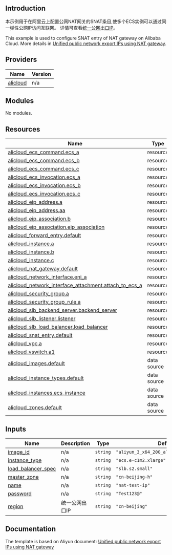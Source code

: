 ## Introduction

<!-- DOCS_DESCRIPTION_CN -->
本示例用于在阿里云上配置公网NAT网关的SNAT条目,使多个ECS实例可以通过同一弹性公网IP访问互联网。
详情可查看[统一公网出口IP](https://help.aliyun.com/zh/nat-gateway/use-cases/configure-ecs-instances-that-are-assigned-static-public-ip-addresses-to-use-the-same-eip-to-access-the-internet)。
<!-- DOCS_DESCRIPTION_CN -->

<!-- DOCS_DESCRIPTION_EN -->
This example is used to configure SNAT entry of NAT gateway on Alibaba Cloud.
More details in [Unified public network export IPs using NAT gateway](https://help.aliyun.com/zh/nat-gateway/use-cases/configure-ecs-instances-that-are-assigned-static-public-ip-addresses-to-use-the-same-eip-to-access-the-internet).
<!-- DOCS_DESCRIPTION_EN -->

<!-- BEGIN_TF_DOCS -->
## Providers

| Name | Version |
|------|---------|
| <a name="provider_alicloud"></a> [alicloud](#provider\_alicloud) | n/a |

## Modules

No modules.

## Resources

| Name | Type |
|------|------|
| [alicloud_ecs_command.ecs_a](https://registry.terraform.io/providers/aliyun/alicloud/latest/docs/resources/ecs_command) | resource |
| [alicloud_ecs_command.ecs_b](https://registry.terraform.io/providers/aliyun/alicloud/latest/docs/resources/ecs_command) | resource |
| [alicloud_ecs_command.ecs_c](https://registry.terraform.io/providers/aliyun/alicloud/latest/docs/resources/ecs_command) | resource |
| [alicloud_ecs_invocation.ecs_a](https://registry.terraform.io/providers/aliyun/alicloud/latest/docs/resources/ecs_invocation) | resource |
| [alicloud_ecs_invocation.ecs_b](https://registry.terraform.io/providers/aliyun/alicloud/latest/docs/resources/ecs_invocation) | resource |
| [alicloud_ecs_invocation.ecs_c](https://registry.terraform.io/providers/aliyun/alicloud/latest/docs/resources/ecs_invocation) | resource |
| [alicloud_eip_address.a](https://registry.terraform.io/providers/aliyun/alicloud/latest/docs/resources/eip_address) | resource |
| [alicloud_eip_address.aa](https://registry.terraform.io/providers/aliyun/alicloud/latest/docs/resources/eip_address) | resource |
| [alicloud_eip_association.b](https://registry.terraform.io/providers/aliyun/alicloud/latest/docs/resources/eip_association) | resource |
| [alicloud_eip_association.eip_association](https://registry.terraform.io/providers/aliyun/alicloud/latest/docs/resources/eip_association) | resource |
| [alicloud_forward_entry.default](https://registry.terraform.io/providers/aliyun/alicloud/latest/docs/resources/forward_entry) | resource |
| [alicloud_instance.a](https://registry.terraform.io/providers/aliyun/alicloud/latest/docs/resources/instance) | resource |
| [alicloud_instance.b](https://registry.terraform.io/providers/aliyun/alicloud/latest/docs/resources/instance) | resource |
| [alicloud_instance.c](https://registry.terraform.io/providers/aliyun/alicloud/latest/docs/resources/instance) | resource |
| [alicloud_nat_gateway.default](https://registry.terraform.io/providers/aliyun/alicloud/latest/docs/resources/nat_gateway) | resource |
| [alicloud_network_interface.eni_a](https://registry.terraform.io/providers/aliyun/alicloud/latest/docs/resources/network_interface) | resource |
| [alicloud_network_interface_attachment.attach_to_ecs_a](https://registry.terraform.io/providers/aliyun/alicloud/latest/docs/resources/network_interface_attachment) | resource |
| [alicloud_security_group.a](https://registry.terraform.io/providers/aliyun/alicloud/latest/docs/resources/security_group) | resource |
| [alicloud_security_group_rule.a](https://registry.terraform.io/providers/aliyun/alicloud/latest/docs/resources/security_group_rule) | resource |
| [alicloud_slb_backend_server.backend_server](https://registry.terraform.io/providers/aliyun/alicloud/latest/docs/resources/slb_backend_server) | resource |
| [alicloud_slb_listener.listener](https://registry.terraform.io/providers/aliyun/alicloud/latest/docs/resources/slb_listener) | resource |
| [alicloud_slb_load_balancer.load_balancer](https://registry.terraform.io/providers/aliyun/alicloud/latest/docs/resources/slb_load_balancer) | resource |
| [alicloud_snat_entry.default](https://registry.terraform.io/providers/aliyun/alicloud/latest/docs/resources/snat_entry) | resource |
| [alicloud_vpc.a](https://registry.terraform.io/providers/aliyun/alicloud/latest/docs/resources/vpc) | resource |
| [alicloud_vswitch.a1](https://registry.terraform.io/providers/aliyun/alicloud/latest/docs/resources/vswitch) | resource |
| [alicloud_images.default](https://registry.terraform.io/providers/aliyun/alicloud/latest/docs/data-sources/images) | data source |
| [alicloud_instance_types.default](https://registry.terraform.io/providers/aliyun/alicloud/latest/docs/data-sources/instance_types) | data source |
| [alicloud_instances.ecs_instance](https://registry.terraform.io/providers/aliyun/alicloud/latest/docs/data-sources/instances) | data source |
| [alicloud_zones.default](https://registry.terraform.io/providers/aliyun/alicloud/latest/docs/data-sources/zones) | data source |

## Inputs

| Name | Description | Type | Default | Required |
|------|-------------|------|---------|:--------:|
| <a name="input_image_id"></a> [image\_id](#input\_image\_id) | n/a | `string` | `"aliyun_3_x64_20G_alibase_20241103.vhd"` | no |
| <a name="input_instance_type"></a> [instance\_type](#input\_instance\_type) | n/a | `string` | `"ecs.e-c1m2.xlarge"` | no |
| <a name="input_load_balancer_spec"></a> [load\_balancer\_spec](#input\_load\_balancer\_spec) | n/a | `string` | `"slb.s2.small"` | no |
| <a name="input_master_zone"></a> [master\_zone](#input\_master\_zone) | n/a | `string` | `"cn-beijing-h"` | no |
| <a name="input_name"></a> [name](#input\_name) | n/a | `string` | `"nat-test-ip"` | no |
| <a name="input_password"></a> [password](#input\_password) | n/a | `string` | `"Test123@"` | no |
| <a name="input_region"></a> [region](#input\_region) | 统一公网出口IP | `string` | `"cn-beijing"` | no |
<!-- END_TF_DOCS -->

## Documentation
<!-- docs-link --> 

The template is based on Aliyun document: [Unified public network export IPs using NAT gateway](https://help.aliyun.com/zh/nat-gateway/use-cases/configure-ecs-instances-that-are-assigned-static-public-ip-addresses-to-use-the-same-eip-to-access-the-internet) 

<!-- docs-link --> 